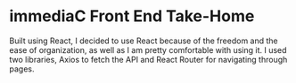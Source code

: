# immediaC Front End Take-Home

Built using React, I decided to use React because of the freedom and the ease of organization, as well as I am pretty comfortable with using it. I used two libraries, Axios to fetch the API and React Router for navigating through pages.
